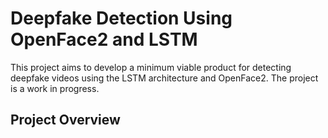 # Deepfake Detection Using OpenFace2 and LSTM
This project aims to develop a minimum viable product for detecting deepfake videos using the LSTM architecture and OpenFace2. The project is a work in progress.

<h2>Project Overview</h2>
